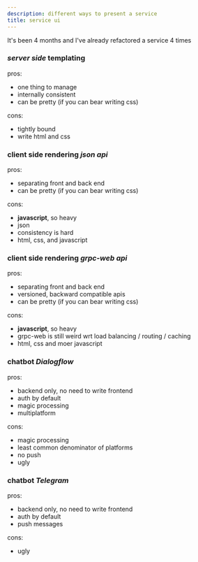 ```yaml
---
description: different ways to present a service
title: service ui
---
```

It's been 4 months
and I've already refactored a service 4 times

### _server side_ templating

pros:

- one thing to manage
- internally consistent
- can be pretty (if you can bear writing css)

cons:

- tightly bound
- write html and css

### client side rendering _json api_

pros:

- separating front and back end
- can be pretty (if you can bear writing css)

cons:

- **javascript**, so heavy
- json
- consistency is hard
- html, css, and javascript

### client side rendering _grpc-web api_

pros:

- separating front and back end
- versioned, backward compatible apis
- can be pretty (if you can bear writing css)

cons:

- **javascript**, so heavy
- grpc-web is still weird wrt load balancing / routing / caching
- html, css and moer javascript

### chatbot _Dialogflow_

pros:

- backend only, no need to write frontend
- auth by default
- magic processing
- multiplatform

cons:

- magic processing
- least common denominator of platforms
- no push
- ugly

### chatbot _Telegram_

pros:

- backend only, no need to write frontend
- auth by default
- push messages

cons:

- ugly